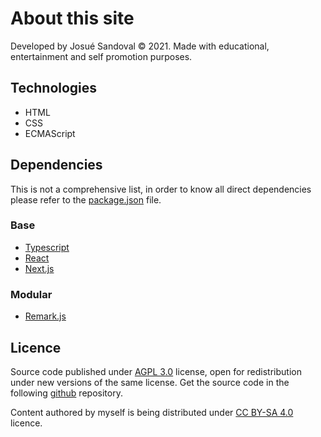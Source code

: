 
[//]: # (license: CC BY-SA 4.0)

# About this site

Developed by Josué Sandoval © 2021. Made with educational, entertainment and self promotion purposes.

## Technologies

* HTML
* CSS
* ECMAScript

## Dependencies

This is not a comprehensive list, in order to know all direct dependencies please refer to the [package.json](https://github.com/JosueSdev/my-webpage/blob/master/package.json) file.

### Base

* [Typescript](https://www.typescriptlang.org/)
* [React](https://reactjs.org/)
* [Next.js](https://nextjs.org/)

### Modular

* [Remark.js](https://remark.js.org/)

## Licence

Source code published under [AGPL 3.0](https://www.gnu.org/licenses/agpl-3.0.en.html) license, open for redistribution under new versions of the same license. Get the source code in the following [github](https://github.com/JosueSdev/my-webpage) repository.

Content authored by myself is being distributed under [CC BY-SA 4.0](https://creativecommons.org/licenses/by-sa/4.0/) licence.